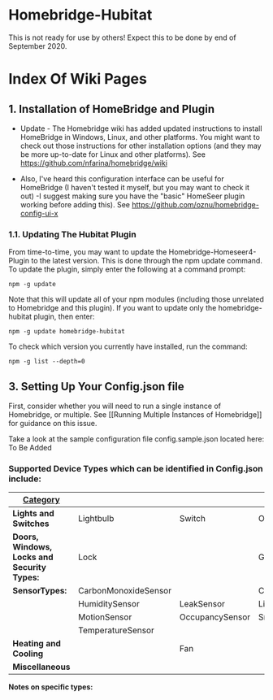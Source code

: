 # Homebridge-Hubitat


This is not ready for use by others! Expect this to be done by end of September 2020.


# Index Of Wiki Pages

## 1. Installation of HomeBridge and Plugin

* Update - The Homebridge wiki has added updated instructions to install HomeBridge in Windows, Linux, and other platforms. You might want to check out those instructions for other installation options (and they may be more up-to-date for Linux and other platforms). See https://github.com/nfarina/homebridge/wiki

* Also, I've heard this configuration interface can be useful for HomeBridge (I haven't tested it myself, but you may want to check it out) -I suggest making sure you have the "basic" HomeSeer plugin working before adding this). See https://github.com/oznu/homebridge-config-ui-x


### 1.1. Updating The Hubitat Plugin
From time-to-time, you may want to update the Homebridge-Homeseer4-Plugin to the latest version. This is done through the npm update command. To update the plugin, simply enter the following at a command prompt:
`````
npm -g update
`````
Note that this will update all of your npm modules (including those unrelated to Homebridge and this plugin). If you want to update only the homebridge-hubitat plugin, then enter:
`````
npm -g update homebridge-hubitat
`````

To check which version you currently have installed, run the command:
`````
npm -g list --depth=0
`````



## 3. Setting Up Your Config.json file

First, consider whether you will need to run a single instance of Homebridge, or multiple. See [[Running Multiple Instances of Homebridge]] for guidance on this issue.

Take a look at the sample configuration file config.sample.json located here: To Be Added
### Supported Device Types which can be identified in Config.json include:

| <u>Category                                  	|                      	|                     	|                  	|
|-------------------------------------------	|----------------------	|---------------------	|------------------	|
| <b>Lights and Switches                       	| Lightbulb            	| Switch              	| Outlet           	|
| <b>Doors, Windows, Locks and Security Types: 	| Lock                 	|                 	| GarageDoorOpener 	|
| <b>SensorTypes:                              	| CarbonMonoxideSensor 	|  	| ContactSensor    	|
|                                           	| HumiditySensor       	| LeakSensor          	| LightSensor      	|
|                                           	| MotionSensor         	| OccupancySensor     	| SmokeSensor      	|
|                                           	| TemperatureSensor     |                     	|                  	|
| <b>Heating and Cooling                       	|            	| Fan                 	|                  	|
| <b>Miscellaneous                             	|                 	|                     	|                  	|

<b>Notes on specific types:



